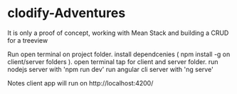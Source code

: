 # clodify-Adventures
It is only a proof of concept, working with Mean Stack and building a CRUD for a treeview

Run
	open terminal on project folder.
	install dependcenies ( npm install -g  on client/server folders ).
	open terminal tap for client and server folder.
	run nodejs server with 'npm run dev'
	run angular cli server with 'ng serve'

Notes
	client app will run on http://localhost:4200/






